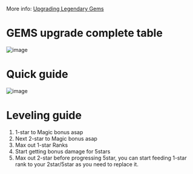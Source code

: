 More info: [Upgrading Legendary Gems](upgrade.html)


# GEMS upgrade complete table

![image](https://user-images.githubusercontent.com/108700513/181119985-eaec1d1c-6aee-4f92-8085-34af8249bf22.png)


# Quick guide

![image](https://user-images.githubusercontent.com/108700513/181120024-b010d19f-f6f7-4698-8be3-24e7b6436f14.png)


# Leveling guide

1. 1-star to Magic bonus asap
2. Next 2-star to Magic bonus asap
3. Max out 1-star Ranks
4. Start getting bonus damage for 5stars
5. Max out 2-star before progressing 5star, you can start feeding 1-star rank to your 2star/5star as you need to replace it.
